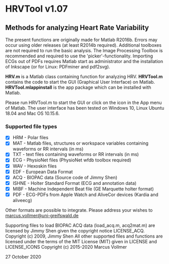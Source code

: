 # HRVTool v1.07
## Methods for analyzing Heart Rate Variability

The present functions are originally made for Matlab R2016b. Errors may occur using older releases (at least R2014b required). Additional toolboxes are not required to run the basic analysis. 
The Image Processing Toolbox is recommended and required to use the 'picker'-functionality.
Importing ECGs out of PDFs requires Matlab start as administrator and the installation of Inkscape (or for Linux: PDFminer and pdf2svg).

**HRV.m** is a Matlab class containing function for analyzing HRV.
**HRVTool.m** contains the code to start the GUI (Graphical User Interface) on Matlab.
**HRVTool.mlappinstall** is the app package which can be installed with Matlab.

Please run HRVTool.m to start the GUI or click on the icon in the App menu of Matlab.
The user interface has been tested on Windows 10, Linux Ubuntu 18.04 and Mac OS 10.15.6.

### Supported file types
- [x] HRM - Polar files
- [x] MAT - Matlab files, structures or workspace variables containing waveforms or RR intervals (in ms)
- [x] TXT - text files containing waveforms or RR intervals (in ms)
- [x] ECG - PhysioNet files (PhysioNet wfdb toolbox required)
- [x] WAV - Hexoskin files
- [x] EDF - European Data Format
- [x] ACQ - BIOPAC data (Source code of Jimmy Shen)
- [x] ISHNE - Holter Standard Format (ECG and annotation data)
- [x] MIBF - Machine Independent Beat file (GE Marquette holter format)
- [x] PDF - ECG-PDFs from Apple Watch and AliveCor devices (Kardia and aliveecg)

Other formats are possible to integrate. Please address your wishes to marcus.vollmer@uni-greifswald.de

Supporting files to load BIOPAC ACQ data (load_acq.m, acq2mat.m) are licensed by Jimmy Shen given the copyright notice LICENSE_ACQ.
Copyright (c) 2009, Jimmy Shen
All other supported files and functions are licensed under the terms of the MIT License (MIT) given in LICENSE and LICENSE_ICONS
Copyright (c) 2015-2020 Marcus Vollmer

27 October 2020
